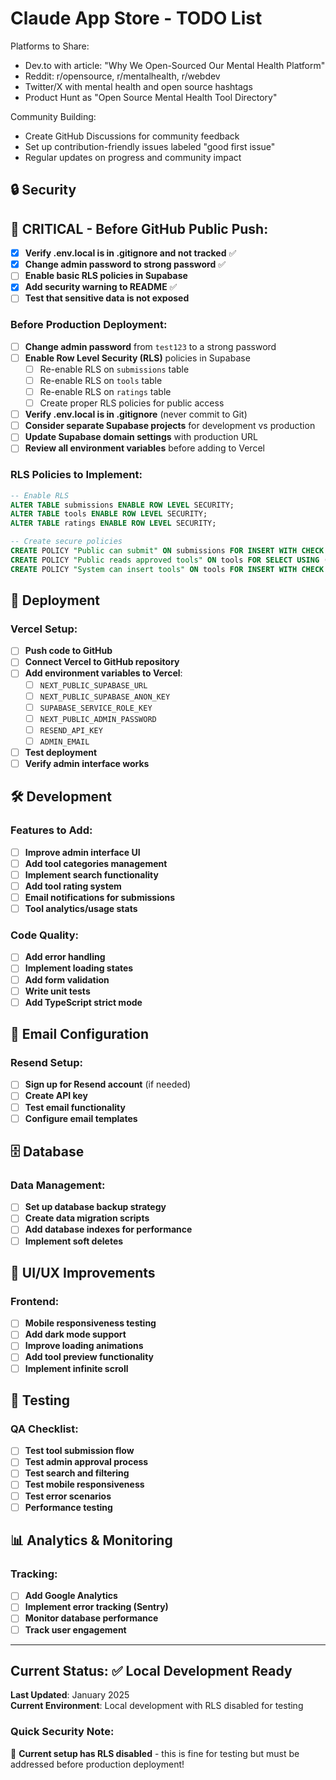 # Claude App Store - TODO List

  Platforms to Share:
  - Dev.to with article: "Why We Open-Sourced Our Mental Health Platform"
  - Reddit: r/opensource, r/mentalhealth, r/webdev
  - Twitter/X with mental health and open source hashtags
  - Product Hunt as "Open Source Mental Health Tool Directory"

  Community Building:
  - Create GitHub Discussions for community feedback
  - Set up contribution-friendly issues labeled "good first issue"
  - Regular updates on progress and community impact

## 🔒 Security

## 🚨 CRITICAL - Before GitHub Public Push:
- [x] **Verify .env.local is in .gitignore and not tracked** ✅
- [x] **Change admin password to strong password** ✅
- [ ] **Enable basic RLS policies in Supabase** 
- [x] **Add security warning to README** ✅
- [ ] **Test that sensitive data is not exposed**

### Before Production Deployment:
- [ ] **Change admin password** from `test123` to a strong password
- [ ] **Enable Row Level Security (RLS)** policies in Supabase
  - [ ] Re-enable RLS on `submissions` table
  - [ ] Re-enable RLS on `tools` table  
  - [ ] Re-enable RLS on `ratings` table
  - [ ] Create proper RLS policies for public access
- [ ] **Verify .env.local is in .gitignore** (never commit to Git)
- [ ] **Consider separate Supabase projects** for development vs production
- [ ] **Update Supabase domain settings** with production URL
- [ ] **Review all environment variables** before adding to Vercel

### RLS Policies to Implement:
```sql
-- Enable RLS
ALTER TABLE submissions ENABLE ROW LEVEL SECURITY;
ALTER TABLE tools ENABLE ROW LEVEL SECURITY;
ALTER TABLE ratings ENABLE ROW LEVEL SECURITY;

-- Create secure policies
CREATE POLICY "Public can submit" ON submissions FOR INSERT WITH CHECK (true);
CREATE POLICY "Public reads approved tools" ON tools FOR SELECT USING (status = 'approved');
CREATE POLICY "System can insert tools" ON tools FOR INSERT WITH CHECK (true);
```

## 🚀 Deployment

### Vercel Setup:
- [ ] **Push code to GitHub**
- [ ] **Connect Vercel to GitHub repository**
- [ ] **Add environment variables to Vercel**:
  - [ ] `NEXT_PUBLIC_SUPABASE_URL`
  - [ ] `NEXT_PUBLIC_SUPABASE_ANON_KEY`
  - [ ] `SUPABASE_SERVICE_ROLE_KEY`
  - [ ] `NEXT_PUBLIC_ADMIN_PASSWORD`
  - [ ] `RESEND_API_KEY`
  - [ ] `ADMIN_EMAIL`
- [ ] **Test deployment**
- [ ] **Verify admin interface works**

## 🛠️ Development

### Features to Add:
- [ ] **Improve admin interface UI**
- [ ] **Add tool categories management**
- [ ] **Implement search functionality**
- [ ] **Add tool rating system**
- [ ] **Email notifications for submissions**
- [ ] **Tool analytics/usage stats**

### Code Quality:
- [ ] **Add error handling**
- [ ] **Implement loading states**
- [ ] **Add form validation**
- [ ] **Write unit tests**
- [ ] **Add TypeScript strict mode**

## 📧 Email Configuration

### Resend Setup:
- [ ] **Sign up for Resend account** (if needed)
- [ ] **Create API key**
- [ ] **Test email functionality**
- [ ] **Configure email templates**

## 🗄️ Database

### Data Management:
- [ ] **Set up database backup strategy**
- [ ] **Create data migration scripts**
- [ ] **Add database indexes for performance**
- [ ] **Implement soft deletes**

## 📱 UI/UX Improvements

### Frontend:
- [ ] **Mobile responsiveness testing**
- [ ] **Add dark mode support**
- [ ] **Improve loading animations**
- [ ] **Add tool preview functionality**
- [ ] **Implement infinite scroll**

## 🧪 Testing

### QA Checklist:
- [ ] **Test tool submission flow**
- [ ] **Test admin approval process**
- [ ] **Test search and filtering**
- [ ] **Test mobile responsiveness**
- [ ] **Test error scenarios**
- [ ] **Performance testing**

## 📊 Analytics & Monitoring

### Tracking:
- [ ] **Add Google Analytics**
- [ ] **Implement error tracking (Sentry)**
- [ ] **Monitor database performance**
- [ ] **Track user engagement**

---

## Current Status: ✅ Local Development Ready

**Last Updated**: January 2025  
**Current Environment**: Local development with RLS disabled for testing

### Quick Security Note:
🚨 **Current setup has RLS disabled** - this is fine for testing but must be addressed before production deployment!